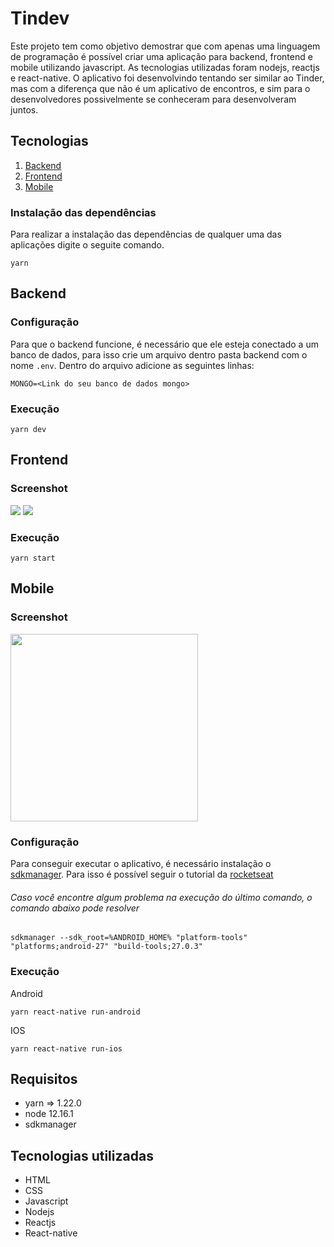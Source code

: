 # Tindev
Este projeto tem como objetivo demostrar que com apenas uma linguagem de programação é possível criar uma aplicação para backend, frontend e mobile utilizando javascript. As tecnologias utilizadas foram nodejs, reactjs e react-native.
O aplicativo foi desenvolvindo tentando ser similar ao Tinder, mas com a diferença que não é um aplicativo de encontros, e sim para o desenvolvedores possivelmente se conheceram para desenvolveram juntos.
## Tecnologias
1. [Backend](#backend)
2. [Frontend](#frontend)
3. [Mobile](#mobile)

### Instalação das dependências
Para realizar a instalação das dependências de qualquer uma das aplicações digite o seguite comando.

```yarn```

## Backend
### Configuração
Para que o backend funcione, é necessário que ele esteja conectado a um banco de dados, para isso crie um arquivo dentro pasta backend com o nome `.env`. Dentro do arquivo adicione as seguintes linhas:
```
MONGO=<Link do seu banco de dados mongo>
```

### Execução
```
yarn dev
```

## Frontend
### Screenshot
![](https://i.imgur.com/KiQQQTK.png)
![](https://i.imgur.com/fmo9mdX.png)

### Execução
```
yarn start
```
## Mobile
### Screenshot
<img src="https://i.imgur.com/0dJh0v2.png" width="300"/>

### Configuração
Para conseguir executar o aplicativo, é necessário instalação o [sdkmanager](https://developer.android.com/studio#command-tools). Para isso é possível seguir o tutorial da [rocketseat](https://docs.rocketseat.dev/ambiente-react-native/android/windows#configurando-sdk-do-android-no-windows)

###### Caso você encontre algum problema na execução do último comando, o comando abaixo pode resolver
```
sdkmanager --sdk_root=%ANDROID_HOME% "platform-tools" "platforms;android-27" "build-tools;27.0.3"
```
### Execução
Android
```
yarn react-native run-android
```

IOS
```
yarn react-native run-ios
```

## Requisitos
- yarn => 1.22.0
- node 12.16.1
- sdkmanager

## Tecnologias utilizadas
- HTML
- CSS
- Javascript
- Nodejs
- Reactjs
- React-native